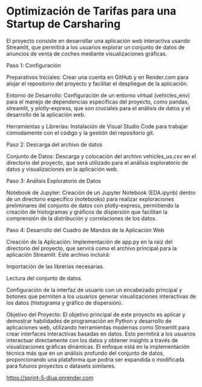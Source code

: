 # Optimización de Tarifas para una Startup de Carsharing
El proyecto consiste en desarrollar una aplicación web interactiva usando Streamlit, que permitirá a los usuarios explorar un conjunto de datos de anuncios de venta de coches mediante visualizaciones gráficas. 

Paso 1: Configuración

Preparativos Iniciales: Crear una cuenta en GitHub y en Render.com para alojar el repositorio del proyecto y facilitar el despliegue de la aplicación.

Entorno de Desarrollo: Configuración de un entorno virtual (vehicles_env) para el manejo de dependencias específicas del proyecto, como pandas, streamlit, y plotly-express, que son cruciales para el análisis de datos y el desarrollo de la aplicación web.

Herramientas y Librerías: Instalación de Visual Studio Code para trabajar cómodamente con el código y la gestión del repositorio git.

Paso 2: Descarga del archivo de datos

Conjunto de Datos: Descarga y colocación del archivo vehicles_us.csv en el directorio del proyecto, que será utilizado para el análisis exploratorio de datos y visualizaciones en la aplicación web.

Paso 3: Análisis Exploratorio de Datos

Notebook de Jupyter: Creación de un Jupyter Notebook (EDA.ipynb) dentro de un directorio específico (notebooks) para realizar exploraciones preliminares del conjunto de datos con plotly-express, permitiendo la creación de histogramas y gráficos de dispersión que facilitan la comprensión de la distribución y correlaciones de los datos.

Paso 4: Desarrollo del Cuadro de Mandos de la Aplicación Web

Creación de la Aplicación: Implementación de app.py en la raíz del directorio del proyecto, que servirá como el archivo principal para la aplicación Streamlit. Este archivo incluirá:

Importación de las librerías necesarias.

Lectura del conjunto de datos.

Configuración de la interfaz de usuario con un encabezado principal y botones que permiten a los usuarios generar visualizaciones interactivas de los datos (histograma y gráfico de dispersión).

Objetivo del Proyecto:
El objetivo principal de este proyecto es aplicar y demostrar habilidades de programación en Python y desarrollo de aplicaciones web, utilizando herramientas modernas como Streamlit para crear interfaces interactivas basadas en datos. Esto permitirá a los usuarios interactuar directamente con los datos y obtener insights a través de visualizaciones gráficas dinámicas. El enfoque está en la implementación técnica más que en un análisis profundo del conjunto de datos, proporcionando una plataforma que podría ser expandida o modificada para futuros proyectos o datasets similares.

https://sprint-5-diua.onrender.com
